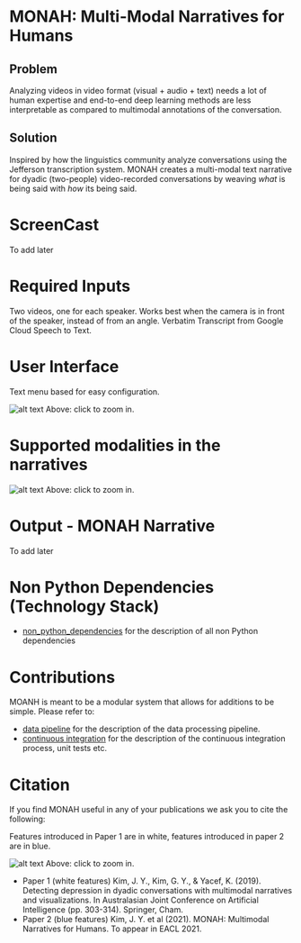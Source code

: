 # MONAH: Multi-Modal Narratives for Humans

## Problem

Analyzing videos in video format (visual + audio + text) needs a lot of human expertise and end-to-end deep learning
methods are less interpretable as compared to multimodal annotations of the conversation.

## Solution

Inspired by how the linguistics community analyze conversations using the Jefferson transcription system. MONAH creates
a multi-modal text narrative for dyadic (two-people) video-recorded conversations by weaving _what_ is being said with
_how_ its being said.

# ScreenCast

To add later

# Required Inputs

Two videos, one for each speaker. Works best when the camera is in front of the speaker, instead of from an angle.
Verbatim Transcript from Google Cloud Speech to Text.

# User Interface

Text menu based for easy configuration.

![alt text](https://lucid.app/publicSegments/view/57060778-69b4-4b96-8a6a-2fa7016d2c23/image.jpeg?raw=true)
Above: click to zoom in.

# Supported modalities in the narratives

![alt text](https://lucid.app/publicSegments/view/eed6165d-fd5d-4af5-a484-56693fe1ca1e/image.jpeg?raw=true)
Above: click to zoom in.

# Output - MONAH Narrative

To add later

# Non Python Dependencies (Technology Stack)

- [non_python_dependencies](Documents/non_python_dependencies.md)
  for the description of all non Python dependencies


# Contributions

MOANH is meant to be a modular system that allows for additions to be simple. Please refer to:

- [data pipeline](Documents/data_pipeline.md)
  for the description of the data processing pipeline.
- [continuous integration](Documents/continuous_integration.md)
  for the description of the continuous integration process, unit tests etc.

# Citation

If you find MONAH useful in any of your publications we ask you to cite the following:

Features introduced in Paper 1 are in white, features introduced in paper 2 are in blue.

![alt text](https://lucid.app/publicSegments/view/65ae8f82-2972-4ce7-aedc-54dcf7af47d2/image.jpeg?raw=true)
Above: click to zoom in.

- Paper 1 (white features) Kim, J. Y., Kim, G. Y., & Yacef, K. (2019). Detecting depression in dyadic conversations with multimodal narratives and visualizations. In Australasian Joint Conference on Artificial Intelligence (pp. 303-314). Springer, Cham.
- Paper 2 (blue features) Kim, J. Y. et al (2021). MONAH: Multimodal Narratives for Humans. To appear in EACL 2021.


